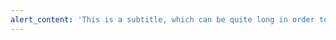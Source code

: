 ```yaml
---
alert_content: 'This is a subtitle, which can be quite long in order to give a good idea ...'
---
```


